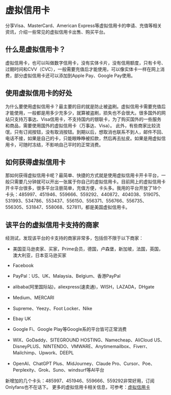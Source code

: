 # 虚拟信用卡
分享Visa、MasterCard、American Express等虚拟信用卡的申请、充值等相关资讯，介绍一些常见的虚拟信用卡出售、购买平台。
## 什么是虚拟信用卡？
虚拟信用卡，也可以叫做数字信用卡，没有实体卡片，没有信用额度，只有卡号、过期时间和CVV（CVC），一般需要充值后才能使用，可以像实体卡一样在网上消费，部分虚拟信用卡还可以添加到Apple Pay、Google Pay使用。

## 使用虚拟信用卡的好处
为什么要使用虚拟信用卡？最主要的目的就是防止被盗刷。虚拟信用卡需要充值后才能使用，一般都是用多少充多少，就算被盗刷，损失也不会很大。很多国外的网站只支持万事达、Visa信用卡，不支持国内的银联卡，为了购买国外的一些服务和商品，需要使用国外的虚拟信用卡（万事达、Visa）。
此外，有些商家比较流氓，只有订阅按钮，没有取消按钮。到期以后，想取消也联系不到人，邮件不回、电话不接，如果是自己的卡，只能眼睁睁被扣款，然后再去扯皮。如果是用虚拟信用卡，可随时冻结，不影响自己平时的正常消费。

## 如何获得虚拟信用卡
那如何获得虚拟信用卡呢？最简单、快捷的方式就是使用虚拟信用卡开卡平台，一般只需要几分钟就可以开出一张属于你自己的虚拟信用卡。目前网上的虚拟信用卡开卡平台很多，很多平台注册简单，充值方便，卡头多。我用的平台开放了18个卡头：485997、451946、559666、559292、440872、404038、519075、531993、534786、553437、556150、556371、556766、556735、556305、531847、558068、527811，都是美国虚拟信用卡。

## 该平台的虚拟信用卡支持的商家
经测试，发现该平台的卡支持的商家非常多，包括但不限于以下商家：

* 美国亚马逊卖家、买家，Prime会员，德国，卢森堡，新加坡，法国，英国，澳大利亚，日本亚马逊买家
- Facebook
* PayPal：US、UK、Malaysia、Belgium、香港PayPal
- alibaba(阿里国际站)，aliexpress(速卖通)，WISH，LAZADA，DHgate 
* Medium、MERCARI
- Supreme、Yeezy、Foot Locker、Nike
* Ebay UK
- Google Fi、Google Play等Google系的平台皆可正常消费
* WIX、GoDaddy、SITEGROUND HOSTING、Namecheap、AliCloud US、DisneyPLUS、NINTENDO、VMWARE、Anytimemailbox、Fiverr、Mailchimp、Upwork、DEEPL
- OpenAI、ChatGPT Plus、MidJourney、Claude Pro、Cursor、Poe、Perplexity、Grok、Suno、windsurf等AI平台

新增加的几个卡头：485997、451946、559666、559292非常好用，订阅Onlyfans也不在话下。
更多的虚拟信用卡相关信息，可参考：[虚拟信用卡](https://www.vpsdawanjia.com/category/virtual-card)
